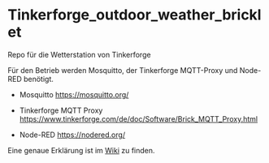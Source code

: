 # Tinkerforge_outdoor_weather_bricklet
Repo für die Wetterstation von Tinkerforge

Für den Betrieb werden Mosquitto, der Tinkerforge MQTT-Proxy und Node-RED benötigt.


- Mosquitto
https://mosquitto.org/

- Tinkerforge MQTT Proxy
https://www.tinkerforge.com/de/doc/Software/Brick_MQTT_Proxy.html

- Node-RED
https://nodered.org/


Eine genaue Erklärung ist im [Wiki](.../wiki) zu finden.


